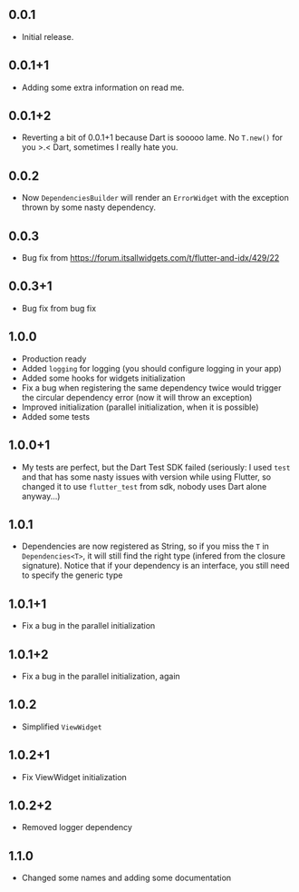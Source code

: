 ## 0.0.1

* Initial release.

## 0.0.1+1

* Adding some extra information on read me.

## 0.0.1+2

* Reverting a bit of 0.0.1+1 because Dart is sooooo lame. No `T.new()` for you >.< Dart, sometimes I really hate you.

## 0.0.2

* Now `DependenciesBuilder` will render an `ErrorWidget` with the exception thrown by some nasty dependency. 

## 0.0.3

* Bug fix from https://forum.itsallwidgets.com/t/flutter-and-idx/429/22

## 0.0.3+1

* Bug fix from bug fix

## 1.0.0

* Production ready
* Added `logging` for logging (you should configure logging in your app)
* Added some hooks for widgets initialization
* Fix a bug when registering the same dependency twice would trigger the circular dependency error (now it will throw an exception)
* Improved initialization (parallel initialization, when it is possible)
* Added some tests

## 1.0.0+1

* My tests are perfect, but the Dart Test SDK failed (seriously: I used `test` and that has some nasty issues with version while using Flutter, so changed it to use `flutter_test` from sdk, nobody uses Dart alone anyway...)

## 1.0.1

* Dependencies are now registered as String, so if you miss the `T` in `Dependencies<T>`, it will still find the right type (infered from the closure signature). Notice that if your dependency is an interface, you still need to specify the generic type

## 1.0.1+1

* Fix a bug in the parallel initialization

## 1.0.1+2

* Fix a bug in the parallel initialization, again

## 1.0.2

* Simplified `ViewWidget`

## 1.0.2+1

* Fix ViewWidget  initialization

## 1.0.2+2

* Removed logger dependency

## 1.1.0

* Changed some names and adding some documentation